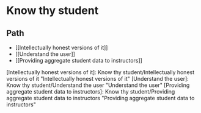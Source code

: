 # Know thy student

## Path

- [[Intellectually honest versions of it]]
- [[Understand the user]]
- [[Providing aggregate student data to instructors]]


[//begin]: # "Autogenerated link references for markdown compatibility"
[Intellectually honest versions of it]: Know thy student/Intellectually honest versions of it "Intellectually honest versions of it"
[Understand the user]: Know thy student/Understand the user "Understand the user"
[Providing aggregate student data to instructors]: Know thy student/Providing aggregate student data to instructors "Providing aggregate student data to instructors"
